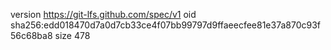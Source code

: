 version https://git-lfs.github.com/spec/v1
oid sha256:edd018470d7a0d7cb33ce4f07bb99797d9ffaeecfee81e37a870c93f56c68ba8
size 478
